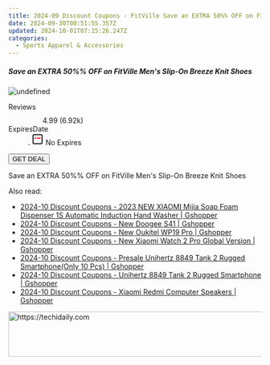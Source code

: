 ```yaml
---
title: 2024-09 Discount Coupons - FitVille Save an EXTRA 50%% OFF on FitVille Men's Slip-On Breeze Knit Shoes
date: 2024-09-30T00:51:55.357Z
updated: 2024-10-01T07:15:26.247Z
categories:
  - Sports Apparel & Accessories
---
```


<div class="max-w-4xl mx-auto grid grid-cols-1 lg:max-w-5xl lg:gap-x-20 lg:grid-cols-2">
  <div class="relative p-3 col-start-1 row-start-1 flex flex-col-reverse rounded-lg bg-gradient-to-t from-black/75 via-black/0 sm:bg-none sm:row-start-2 sm:p-0 lg:row-start-1">
    <h5 class="mt-1 text-lg font-semibold text-white sm:text-slate-900 md:text-2xl dark:sm:text-white">Save an EXTRA 50%% OFF on FitVille Men&#39;s Slip-On Breeze Knit Shoes</h5>
  </div>
  
  <div class="col-start-1 col-end-3 row-start-1 grid gap-4 sm:mb-6 sm:grid-cols-4 lg:col-start-2 lg:row-span-6 lg:row-end-6 lg:mb-0 lg:gap-6">
      <img src="https://cdn3.impact.com//display-logo-via-campaign/15852.gif" onClick="javascript:window.open(decodeURIComponent('https%3A%2F%2Fthefitville.pxf.io%2Fc%2F5597632%2F1443448%2F15852'), '_blank');void(0);" alt="undefined" class="h-60 w-full rounded-lg object-cover sm:col-span-2 sm:h-52 lg:col-span-full" loading="lazy" />
    
  </div>
  <dl class="row-start-2 mt-4 flex items-center text-xs font-medium sm:row-start-3 sm:mt-1 md:mt-2.5 lg:row-start-2">
    <dt class="sr-only">Reviews</dt>
    <dd class="flex items-center text-indigo-600 dark:text-indigo-400">
      <svg width="24" height="24" fill="none" aria-hidden="true" class="mr-1 stroke-current dark:stroke-indigo-500">
        <path d="m12 5 2 5h5l-4 4 2.103 5L12 16l-5.103 3L9 14l-4-4h5l2-5Z" stroke-width="2" stroke-linecap="round" stroke-linejoin="round" />
      </svg>
      <span>4.99 <span class="font-normal text-slate-400">(6.92k)</span></span>
    </dd>
    <dt class="sr-only">ExpiresDate</dt>
    <dd class="flex items-center">
      <svg width="2" height="2" aria-hidden="true" fill="currentColor" class="mx-3 text-slate-300">
        <circle cx="1" cy="1" r="1" />
      </svg>
      <svg width="24" height="24" viewBox="0 0 24 24" fill="none" stroke="currentColor" stroke-width="2">
        <rect x="3" y="3" width="18" height="18" rx="2" fill="#fff" />
        <path d="M6 10L18 10" stroke="red" stroke-width="2" fill="none" />
        <path d="M10 6L10 18" stroke="#fff" stroke-width="2" fill="none" />
      </svg>
      No Expires    </dd>
  </dl>
  <div class="col-start-1 row-start-3 mt-4 self-center sm:col-start-2 sm:row-span-2 sm:row-start-2 sm:mt-0 lg:col-start-1 lg:row-start-3 lg:row-end-4 lg:mt-6">
    <button type="button" onClick="javascript:window.open(decodeURIComponent('https%3A%2F%2Fthefitville.pxf.io%2Fc%2F5597632%2F1443448%2F15852'), '_blank');void(0);" class="rounded-lg bg-red-600 px-3 py-2 text-sm font-medium leading-6 text-white">GET DEAL</button>
  </div>
  <p class="col-start-1 mt-4 text-sm leading-6 sm:col-span-2 lg:col-span-1 lg:row-start-4 lg:mt-6 dark:text-slate-400">
    Save an EXTRA 50%% OFF on FitVille Men's Slip-On Breeze Knit Shoes  </p>
</div>

<ins class="adsbygoogle"
      style="display:block"
      data-ad-client="ca-pub-7571918770474297"
      data-ad-slot="8358498916"
      data-ad-format="auto"
      data-full-width-responsive="true"></ins>
    

<span class="atpl-alsoreadstyle">Also read:</span>
<div><ul>
<li><a href="https://coupons.techidaily.com/coupon-1118695-share-97331-sale/"><u>2024-10 Discount Coupons - 2023 NEW XIAOMI Mijia Soap Foam Dispenser 1S Automatic Induction Hand Washer | Gshopper</u></a></li>
<li><a href="https://coupons.techidaily.com/coupon-1118700-share-97331-sale/"><u>2024-10 Discount Coupons - New Doogee S41 | Gshopper</u></a></li>
<li><a href="https://coupons.techidaily.com/coupon-1118701-share-97331-sale/"><u>2024-10 Discount Coupons - New Oukitel WP19 Pro | Gshopper</u></a></li>
<li><a href="https://coupons.techidaily.com/coupon-1118697-share-97331-sale/"><u>2024-10 Discount Coupons - New Xiaomi Watch 2 Pro Global Version | Gshopper</u></a></li>
<li><a href="https://coupons.techidaily.com/coupon-1118698-share-97331-sale/"><u>2024-10 Discount Coupons - Presale Unihertz 8849 Tank 2 Rugged Smartphone(Only 10 Pcs) | Gshopper</u></a></li>
<li><a href="https://coupons.techidaily.com/coupon-1118699-share-97331-sale/"><u>2024-10 Discount Coupons - Unihertz 8849 Tank 2 Rugged Smartphone | Gshopper</u></a></li>
<li><a href="https://coupons.techidaily.com/coupon-1118696-share-97331-sale/"><u>2024-10 Discount Coupons - Xiaomi Redmi Computer Speakers | Gshopper</u></a></li>
</ul></div>

<!-- affiliate ads begin -->
<a href="https://oneplusfr.sjv.io/c/5597632/1622438/14044" target="_top" id="1622438">
  <img src="//a.impactradius-go.com/display-ad/14044-1622438" border="0" alt="https://techidaily.com" width="728" height="90"/>
</a>
<img height="0" width="0" src="https://oneplusfr.sjv.io/i/5597632/1622438/14044" style="position:absolute;visibility:hidden;" border="0" />
<!-- affiliate ads end -->

